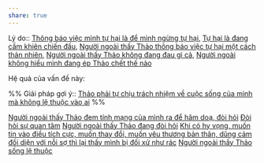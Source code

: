 ```yaml
---
share: true
---
```

Lý do:: [Thông báo việc mình tự hại là để mình ngừng tự hại](../../Quan%20%C4%91i%E1%BB%83m,%20th%C3%A1i%20%C4%91%E1%BB%99,%20nguy%C3%AAn%20t%E1%BA%AFc%20s%E1%BB%91ng,%20%C4%91i%E1%BB%81u%20m%C3%ACnh%20th%E1%BA%A5y%20ho%E1%BA%B7c%20c%E1%BA%A3m%20nh%E1%BA%ADn/T%E1%BB%B1%20h%E1%BA%A1i/Th%C3%B4ng%20b%C3%A1o%20vi%E1%BB%87c%20m%C3%ACnh%20t%E1%BB%B1%20h%E1%BA%A1i%20l%C3%A0%20%C4%91%E1%BB%83%20m%C3%ACnh%20ng%E1%BB%ABng%20t%E1%BB%B1%20h%E1%BA%A1i.md), [Tự hại là đang cầm khiên chiến đấu](../../Quan%20%C4%91i%E1%BB%83m,%20th%C3%A1i%20%C4%91%E1%BB%99,%20nguy%C3%AAn%20t%E1%BA%AFc%20s%E1%BB%91ng,%20%C4%91i%E1%BB%81u%20m%C3%ACnh%20th%E1%BA%A5y%20ho%E1%BA%B7c%20c%E1%BA%A3m%20nh%E1%BA%ADn/T%E1%BB%B1%20h%E1%BA%A1i/T%E1%BB%B1%20h%E1%BA%A1i%20l%C3%A0%20%C4%91ang%20c%E1%BA%A7m%20khi%C3%AAn%20chi%E1%BA%BFn%20%C4%91%E1%BA%A5u.md), [Người ngoài thấy Thảo thông báo việc tự hại một cách thản nhiên](./Ng%C6%B0%E1%BB%9Di%20ngo%C3%A0i%20th%E1%BA%A5y%20Th%E1%BA%A3o%20th%C3%B4ng%20b%C3%A1o%20vi%E1%BB%87c%20t%E1%BB%B1%20h%E1%BA%A1i%20m%E1%BB%99t%20c%C3%A1ch%20th%E1%BA%A3n%20nhi%C3%AAn.md), [Người ngoài thấy Thảo không đang đau gì cả](./Ng%C6%B0%E1%BB%9Di%20ngo%C3%A0i%20th%E1%BA%A5y%20Th%E1%BA%A3o%20kh%C3%B4ng%20%C4%91ang%20%C4%91au%20g%C3%AC%20c%E1%BA%A3.md), [Người ngoài không hiểu mình đang ép Thảo chết thế nào](./Ng%C6%B0%E1%BB%9Di%20ngo%C3%A0i%20kh%C3%B4ng%20hi%E1%BB%83u%20m%C3%ACnh%20%C4%91ang%20%C3%A9p%20Th%E1%BA%A3o%20ch%E1%BA%BFt%20th%E1%BA%BF%20n%C3%A0o.md)

Hệ quả của vấn đề này:


%%
Giải pháp gợi ý:: [Thảo phải tự chịu trách nhiệm về cuộc sống của mình mà không lệ thuộc vào ai](../../../3%20K%E1%BA%BF%20ho%E1%BA%A1ch%20h%E1%BB%97%20tr%E1%BB%A3/Th%C3%A0nh%20qu%E1%BA%A3%20mong%20mu%E1%BB%91n%20(outcome)/Th%E1%BA%A3o%20ph%E1%BA%A3i%20t%E1%BB%B1%20ch%E1%BB%8Bu%20tr%C3%A1ch%20nhi%E1%BB%87m%20v%E1%BB%81%20cu%E1%BB%99c%20s%E1%BB%91ng%20c%E1%BB%A7a%20m%C3%ACnh%20m%C3%A0%20kh%C3%B4ng%20l%E1%BB%87%20thu%E1%BB%99c%20v%C3%A0o%20ai.md)
%%



[Người ngoài thấy Thảo đem tính mạng của mình ra để hăm doạ, đòi hỏi](Ng%C6%B0%E1%BB%9Di%20ngo%C3%A0i%20th%E1%BA%A5y%20Th%E1%BA%A3o%20%C4%91em%20t%C3%ADnh%20m%E1%BA%A1ng%20c%E1%BB%A7a%20m%C3%ACnh%20ra%20%C4%91%E1%BB%83%20h%C4%83m%20do%E1%BA%A1,%20%C4%91%C3%B2i%20h%E1%BB%8Fi.md)
[Đòi hỏi sự quan tâm](../../H%C3%A0nh%20vi/%C4%90%C3%B2i%20h%E1%BB%8Fi%20s%E1%BB%B1%20quan%20t%C3%A2m.md)
[Người ngoài thấy Thảo đang đòi hỏi](./Ng%C6%B0%E1%BB%9Di%20ngo%C3%A0i%20th%E1%BA%A5y%20Th%E1%BA%A3o%20%C4%91ang%20%C4%91%C3%B2i%20h%E1%BB%8Fi.md)
[Khi có hy vọng, muốn tin vào điều tích cực, muốn thay đổi, muốn yêu thương bản thân, dũng cảm đối diện với nỗi sợ thì lại thấy mình bị đối xử như rác](../Khi%20c%C3%B3%20hy%20v%E1%BB%8Dng,%20mu%E1%BB%91n%20tin%20v%C3%A0o%20%C4%91i%E1%BB%81u%20t%C3%ADch%20c%E1%BB%B1c,%20mu%E1%BB%91n%20thay%20%C4%91%E1%BB%95i,%20mu%E1%BB%91n%20y%C3%AAu%20th%C6%B0%C6%A1ng%20b%E1%BA%A3n%20th%C3%A2n,%20d%C5%A9ng%20c%E1%BA%A3m%20%C4%91%E1%BB%91i%20di%E1%BB%87n%20v%E1%BB%9Bi%20n%E1%BB%97i%20s%E1%BB%A3%20th%C3%AC%20l%E1%BA%A1i%20th%E1%BA%A5y%20m%C3%ACnh%20b%E1%BB%8B%20%C4%91%E1%BB%91i%20x%E1%BB%AD%20nh%C6%B0%20r%C3%A1c.md)
[Người ngoài thấy Thảo sống lệ thuộc](./Ng%C6%B0%E1%BB%9Di%20ngo%C3%A0i%20th%E1%BA%A5y%20Th%E1%BA%A3o%20s%E1%BB%91ng%20l%E1%BB%87%20thu%E1%BB%99c.md)
